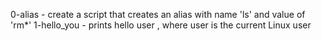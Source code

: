 0-alias - create a script that creates an alias with name 'ls' and value of 'rm*'
1-hello_you - prints hello user , where user is the current Linux user
